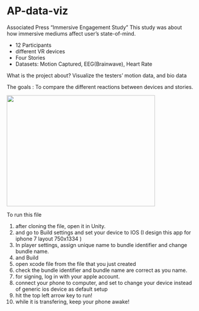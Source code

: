 # AP-data-viz

Associated Press 
“Immersive Engagement Study”
This study was about how immersive mediums affect user’s state-of-mind.
 - 12 Participants 
 - different VR devices
 - Four Stories
 - Datasets: Motion Captured, EEG(Brainwave), Heart Rate 
 
 
 What is the project about?
     Visualize the testers’ motion data, and bio data 

The goals : 
To compare the different reactions between devices and stories.   



<img src="https://media.giphy.com/media/xT1R9SWkHYMa3j2qXe/200w_d.gif" width = "400px" height="300px"></img>

To run this file
1. after cloning the file, open it in Unity.
2. and go to Build settings and set your device to IOS (I design this app for iphone 7 layout 750x1334 )
3. In player settings, assign unique name to bundle identifier and change bundle name.
4. and Build
5. open xcode file from the file that you just created
6. check the bundle identifier and bundle name are correct as you name.
7. for signing, log in with your apple account.
8. connect your phone to computer, and set to change your device instead of generic ios device as default setup
9. hit the top left arrow key to run! 
10. while it is transfering, keep your phone awake!

